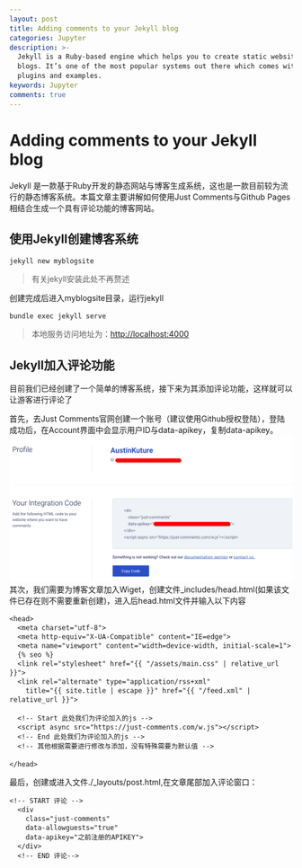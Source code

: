 ```yaml
---
layout: post
title: Adding comments to your Jekyll blog
categories: Jupyter
description: >-
  Jekyll is a Ruby-based engine which helps you to create static websites and
  blogs. It’s one of the most popular systems out there which comes with tons of
  plugins and examples.
keywords: Jupyter
comments: true
---
```


# Adding comments to your Jekyll blog

Jekyll 是一款基于Ruby开发的静态网站与博客生成系统，这也是一款目前较为流行的静态博客系统。本篇文章主要讲解如何使用Just Comments与Github Pages相结合生成一个具有评论功能的博客网站。

## 使用Jekyll创建博客系统

```
jekyll new myblogsite
```

> 有关jekyll安装此处不再赘述

创建完成后进入myblogsite目录，运行jekyll

```
bundle exec jekyll serve
```

> 本地服务访问地址为：[http://localhost:4000](http://localhost:4000)

## Jekyll加入评论功能

目前我们已经创建了一个简单的博客系统，接下来为其添加评论功能，这样就可以让游客进行评论了

首先，去Just Comments官网创建一个账号（建议使用Github授权登陆），登陆成功后，在Account界面中会显示用户ID与data-apikey，复制data-apikey。  
![jekyll00](/images/posts/Jekyll/jekyll_00.png)其次，我们需要为博客文章加入Wiget，创建文件\_includes/head.html\(如果该文件已存在则不需要重新创建\)，进入后head.html文件并输入以下内容

```
<head>
  <meta charset="utf-8">
  <meta http-equiv="X-UA-Compatible" content="IE=edge">
  <meta name="viewport" content="width=device-width, initial-scale=1">
  {% seo %}
  <link rel="stylesheet" href="{{ "/assets/main.css" | relative_url }}">
  <link rel="alternate" type="application/rss+xml"
    title="{{ site.title | escape }}" href="{{ "/feed.xml" | relative_url }}">
  
  <!-- Start 此处我们为评论加入的js -->
  <script async src="https://just-comments.com/w.js"></script>
  <!-- End 此处我们为评论加入的js -->
  <!-- 其他根据需要进行修改与添加，没有特殊需要为默认值 -->
  
</head>
```

最后，创建或进入文件./_layouts/post.html,在文章尾部加入评论窗口：
```
<!-- START 评论 -->
  <div
    class="just-comments"
    data-allowguests="true"
    data-apikey="之前注册的APIKEY">
  </div>
  <!-- END 评论-->
```



































